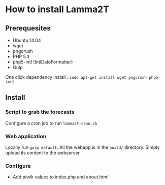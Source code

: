 # How to install Lamma2T

## Prerequesites

* Ubuntu 14.04
* wget
* pngcrush
* PHP 5.3
* php5-intl (IntlDateFormatter)
* Gulp

One click dependency install : `sudo apt-get install wget pngcrush php5-intl`

## Install

### Script to grab the forecasts

Configure a cron job to run `lamma2t-cron.sh`

### Web application

Locally run `gulp default`. All the webapp is in the `build/` directory. Simply upload its content to the webserver.

### Configure

* Add piwik values to index.php and about.html